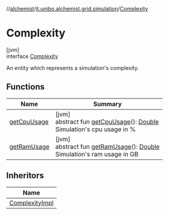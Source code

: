 //[alchemist](../../../index.md)/[it.unibo.alchemist.grid.simulation](../index.md)/[Complexity](index.md)

# Complexity

[jvm]\
interface [Complexity](index.md)

An entity which represents a simulation's complexity.

## Functions

| Name | Summary |
|---|---|
| [getCpuUsage](get-cpu-usage.md) | [jvm]<br>abstract fun [getCpuUsage](get-cpu-usage.md)(): [Double](https://kotlinlang.org/api/latest/jvm/stdlib/kotlin/-double/index.html)<br>Simulation's cpu usage in % |
| [getRamUsage](get-ram-usage.md) | [jvm]<br>abstract fun [getRamUsage](get-ram-usage.md)(): [Double](https://kotlinlang.org/api/latest/jvm/stdlib/kotlin/-double/index.html)<br>Simulation's ram usage in GB |

## Inheritors

| Name |
|---|
| [ComplexityImpl](../-complexity-impl/index.md) |
